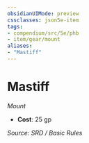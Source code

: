 ```yaml
---
obsidianUIMode: preview
cssclasses: json5e-item
tags:
- compendium/src/5e/phb
- item/gear/mount
aliases: 
- "Mastiff"
---
```

# Mastiff
*Mount*  

- **Cost**: 25 gp

*Source: SRD / Basic Rules*